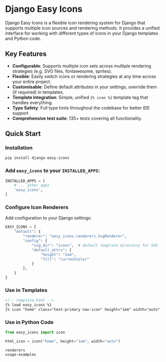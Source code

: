 # Django Easy Icons

Django Easy Icons is a flexible icon rendering system for Django that supports multiple icon sources and rendering methods. It provides a unified interface for working with different types of icons in your Django templates and Python code.

## Key Features

- **Configurable**: Supports multiple icon sets across multiple rendering strategies (e.g. SVG files, fontawesome, sprites).
- **Flexible**: Easily switch icons or rendering strategies at any time across your entire project.
- **Customisable**: Define default attributes in your settings, override them (if required) in templates.
- **Template Integration**: Simple, unified `{% icon %}` template tag that handles everything.
- **Type Safety**: Full type hints throughout the codebase for better IDE support
- **Comprehensive test suite**: 135+ tests covering all functionality.

## Quick Start

### Installation

```bash
pip install django-easy-icons
```

### Add `easy_icons` to your `INSTALLED_APPS`:

```python   
INSTALLED_APPS = [
    # ... other apps
    'easy_icons',
]
```

### Configure Icon Renderers

Add configuration to your Django settings:

```python
EASY_ICONS = {
    "default": {
        "renderer": "easy_icons.renderers.SvgRenderer",
        "config": {
            "svg_dir": "icons",  # default template directory for SVG files
            "default_attrs": {
                "height": "1em",
                "fill": "currentColor"
            }
        },
    }
}
```

### Use in Templates

```html
<!-- template.html -->
{% load easy_icons %}
{% icon "home" class="text-primary nav-icon" height="1em" width="auto" %}
```

### Use in Python Code

```python
from easy_icons import icon

html_icon = icon("home", height="1em", width="auto")
```

```{toctree}
renderers
usage-examples
```